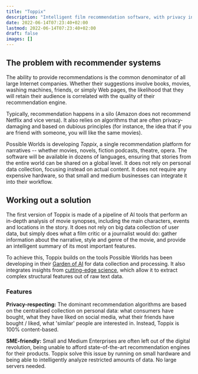 ```yaml
---
title: "Toppix"
description: "Intelligent film recommendation software, with privacy included"
date: 2022-06-14T07:23:40+02:00
lastmod: 2022-06-14T07:23:40+02:00
draft: false
images: []
---
```



## The problem with recommender systems

The ability to provide recommendations is the common denominator of all large Internet companies. Whether their suggestions involve books, movies, washing machines, friends, or simply Web pages, the likelihood that they will retain their audience is correlated with the quality of their recommendation engine.

Typically, recommendation happens in a silo (Amazon does not recommend Netflix and vice versa). It also relies on algorithms that are often privacy-damaging and based on dubious principles (for instance, the idea that if you are friend with someone, you will like the same movies).

Possible Worlds is developing *Toppix*, a single recommendation platform for narratives -- whether movies, novels, fiction podcasts, theatre, opera. The software will be available in dozens of languages, ensuring that stories from the entire world can be shared on a global level. It does not rely on personal data collection, focusing instead on actual content. It does not require any expensive hardware, so that small and medium businesses can integrate it into their workflow.


## Working out a solution

The first version of Toppix is made of a pipeline of AI tools that perform an in-depth analysis of movie synopses, including the main characters, events and locations in the story. It does not rely on big data collection of user data, but simply does what a film critic or a journalist would do: gather information about the narrative, style and genre of the movie, and provide an intelligent summary of its most important features. 

To achieve this, Toppix builds on the tools Possible Worlds has been developing in their [Garden of AI](projects/garden-ai) for data collection and processing. It also integrates insights from [cutting-edge science](/science/#formal-semantics), which allow it to extract complex structural features out of raw text data.





### Features

**Privacy-respecting:** The dominant recommendation algorithms are based on the centralised collection on personal data: what consumers have bought, what they have liked on social media, what their friends have bought / liked, what 'similar' people are interested in. Instead, Toppix is 100% content-based.

**SME-friendly:** Small and Medium Enterprises are often left out of the digital revolution, being unable to afford state-of-the-art recommendation engines for their products. Toppix solve this issue by running on small hardware and being able to intelligently analyze restricted amounts of data. No large servers needed. 

